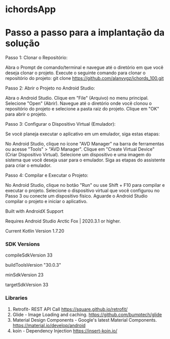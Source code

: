 
# ichordsApp

# Passo a passo para a implantação da solução

Passo 1: Clonar o Repositório:

Abra o Prompt de comando/terminal e navegue até o diretório em que você deseja clonar o projeto. Execute o seguinte comando para clonar o repositório do projeto: git clone https://github.com/alanvvgz/ichords_100.git

Passo 2: Abrir o Projeto no Android Studio:

Abra o Android Studio. Clique em "File" (Arquivo) no menu principal. Selecione "Open" (Abrir). Navegue até o diretório onde você clonou o repositório do projeto e selecione a pasta raiz do projeto. Clique em "OK" para abrir o projeto.

Passo 3: Configurar o Dispositivo Virtual (Emulador):

Se você planeja executar o aplicativo em um emulador, siga estas etapas:

No Android Studio, clique no ícone "AVD Manager" na barra de ferramentas ou acesse "Tools" > "AVD Manager". Clique em "Create Virtual Device" (Criar Dispositivo Virtual). Selecione um dispositivo e uma imagem do sistema que você deseja usar para o emulador. Siga as etapas do assistente para criar o emulador.

Passo 4: Compilar e Executar o Projeto:

No Android Studio, clique no botão "Run" ou use Shift + F10 para compilar e executar o projeto. Selecione o dispositivo virtual que você configurou no Passo 3 ou conecte um dispositivo físico. Aguarde o Android Studio compilar o projeto e iniciar o aplicativo.

Built with AndroidX Support

Requires Android Studio Arctic Fox | 2020.3.1 or higher.

Current Kotlin Version 1.7.20


### SDK Versions

compileSdkVersion 33

buildToolsVersion "30.0.3"

minSdkVersion 23

targetSdkVersion 33


### Libraries

1. Retrofit- REST API Call
https://square.github.io/retrofit/
2. Glide - Image Loading and caching.
https://github.com/bumptech/glide
3. Material Design Components - Google's latest Material Components.
https://material.io/develop/android
4. koin - Dependency Injection
https://insert-koin.io/

